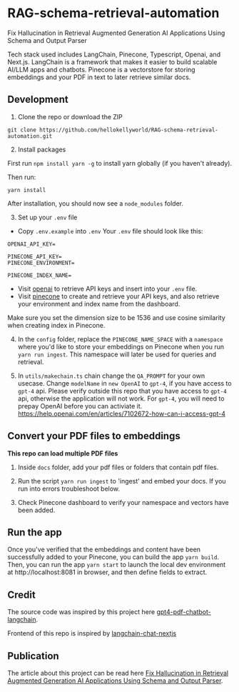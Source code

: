 # RAG-schema-retrieval-automation

Fix Hallucination in Retrieval Augmented Generation AI Applications Using Schema and Output Parser

Tech stack used includes LangChain, Pinecone, Typescript, Openai, and Next.js. LangChain is a framework that makes it easier to build scalable AI/LLM apps and chatbots. Pinecone is a vectorstore for storing embeddings and your PDF in text to later retrieve similar docs.

## Development

1. Clone the repo or download the ZIP

```
git clone https://github.com/hellokellyworld/RAG-schema-retrieval-automation.git
```


2. Install packages

First run `npm install yarn -g` to install yarn globally (if you haven't already).

Then run:

```
yarn install
```
After installation, you should now see a `node_modules` folder.

3. Set up your `.env` file

- Copy `.env.example` into `.env`
  Your `.env` file should look like this:

```
OPENAI_API_KEY=

PINECONE_API_KEY=
PINECONE_ENVIRONMENT=

PINECONE_INDEX_NAME=

```

- Visit [openai](https://help.openai.com/en/articles/4936850-where-do-i-find-my-secret-api-key) to retrieve API keys and insert into your `.env` file.
- Visit [pinecone](https://pinecone.io/) to create and retrieve your API keys, and also retrieve your environment and index name from the dashboard.

Make sure you set the dimension size to be 1536 and use cosine similarity when creating index in Pinecone.

4. In the `config` folder, replace the `PINECONE_NAME_SPACE` with a `namespace` where you'd like to store your embeddings on Pinecone when you run `yarn run ingest`. This namespace will later be used for queries and retrieval.

5. In `utils/makechain.ts` chain change the `QA_PROMPT` for your own usecase. Change `modelName` in `new OpenAI` to `gpt-4`, if you have access to `gpt-4` api. Please verify outside this repo that you have access to `gpt-4` api, otherwise the application will not work. For `gpt-4`, you will need to prepay OpenAI before you can activiate it. https://help.openai.com/en/articles/7102672-how-can-i-access-gpt-4

## Convert your PDF files to embeddings

**This repo can load multiple PDF files**

1. Inside `docs` folder, add your pdf files or folders that contain pdf files.

2. Run the script `yarn run ingest` to 'ingest' and embed your docs. If you run into errors troubleshoot below.

3. Check Pinecone dashboard to verify your namespace and vectors have been added.

## Run the app

Once you've verified that the embeddings and content have been successfully added to your Pinecone, you can build the app `yarn build`. Then, you can run the app `yarn start` to launch the local dev environment at http://localhost:8081 in browser, and then define fields to extract.

## Credit

The source code was inspired by this project here [gpt4-pdf-chatbot-langchain](https://github.com/mayooear/gpt4-pdf-chatbot-langchain).

Frontend of this repo is inspired by [langchain-chat-nextjs](https://github.com/zahidkhawaja/langchain-chat-nextjs)

## Publication
The article about this project can be read here [Fix Hallucination in Retrieval Augmented Generation AI Applications Using Schema and Output Parser](https://kelly-kang.medium.com/fix-hallucination-in-retrieval-augmented-generation-ai-applications-using-schema-and-output-parser-d58325daf1da).
